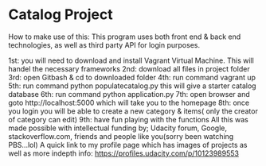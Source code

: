 # Catalog Project
How to make use of this: This program uses both front end & back end technologies, as well as
third party API for login purposes.

1st: you will need to download and install Vagrant Virtual Machine. This will handel the necessary frameworks
2nd: download all files in project folder
3rd: open Gitbash & cd to downloaded folder
4th: run command vagrant up
5th: run command python populatecatalog.py this will give a starter catalog database
6th: run command python application.py
7th: open browser and goto http://localhost:5000 which will take you to the homepage
8th: once you login you will be able to create a new category & items( only the creator of category can edit)
9th: have fun playing with the functions
All this was made possible with intellectual funding by; Udacity forum, Google, stackoverflow.com,
friends and people like you(sorry been watching PBS...lol)
A quick link to my profile page which has images of projects as well as more indepth info: https://profiles.udacity.com/p/10123989553
